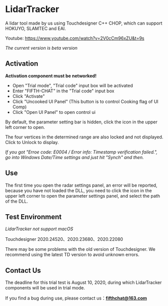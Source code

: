 # LidarTracker

A lidar tool made by us using Touchdesigner C++ CHOP, which can support HOKUYO, SLAMTEC and EAI.

Youtube: https://www.youtube.com/watch?v=2V0cCm96xZU&t=9s

*The current version is beta version*

## Activation

**Activation component must be networked!**

* Open "Trial mode", "Trial code" input box will be activated
* Enter "FIFTH-CHAT" in the "Trial code" input box
* Click "Activate"
* Click "Uncooked UI Panel" (This button is to control Cooking flag of UI Comp)
* Click "Open UI Panel" to open control ui

By default, the parameter setting bar is hidden, click the icon in the upper left corner to open.

The four vertices in the determined range are also locked and not displayed. Click to Unlock to display.

*If you got "Erroe code: E0004 / Error info: Timestamp verification failed.", go into Windows Date/Time settings and just hit "Synch" and then.*

## Use

The first time you open the radar settings panel, an error will be reported, because you have not loaded the DLL, you need to click the icon in the upper left corner to open the parameter settings panel, and select the path of the DLL.

## Test Environment

*LidarTracker not support macOS*

Touchdesigner 2020.24520、2020.23680、2020.22080

There may be some problems with the old version of Touchdesigner. We recommend using the latest TD version to avoid unknown errors.

## Contact Us

The deadline for this trial test is August 10, 2020, during which LidarTracker components will be used in trial mode.

If you find a bug during use, please contact us：**fifthchat@163.com**
